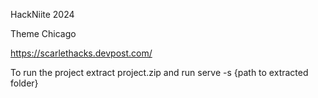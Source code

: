 HackNiite 2024

Theme Chicago

https://scarlethacks.devpost.com/

To run the project extract project.zip and run serve -s {path to extracted folder}